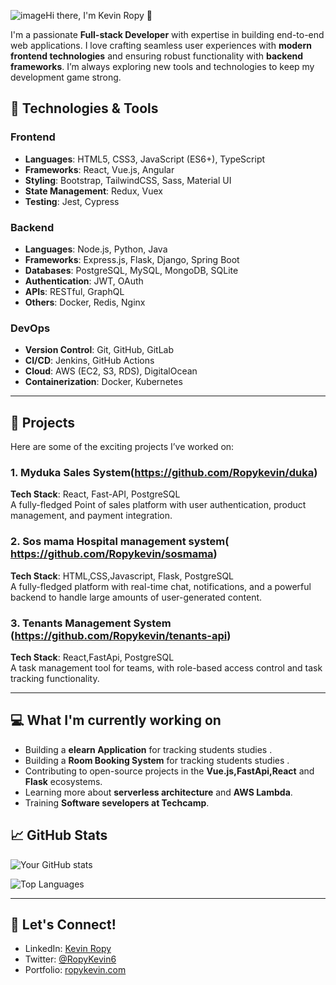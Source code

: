 ![image](https://scontent.fnbo9-1.fna.fbcdn.net/v/t39.30808-1/359429110_671419538214213_3638258839749588267_n.jpg?stp=dst-jpg_s200x200&_nc_cat=110&ccb=1-7&_nc_sid=50d2ac&_nc_eui2=AeGg5jGvbb3L6ZGNW3szG9FWGPBqOJqwQuQY8Go4mrBC5HlXbD7Yltocu19EejQtQQDEBQKgABEYD-ijlefKtWfi&_nc_ohc=PN1Xd1tK8UkQ7kNvgEh6Zn6&_nc_ht=scontent.fnbo9-1.fna&_nc_gid=Aj82TfEtESJDtMxk3iI9a4d&oh=00_AYBx_Q1sf-eziseXcj8lYinTVSOJ4BfH51hRvU8lhx4FEg&oe=6709A2DC)Hi there, I'm Kevin Ropy 👋

I'm a passionate **Full-stack Developer** with expertise in building end-to-end web applications. I love crafting seamless user experiences with **modern frontend technologies** and ensuring robust functionality with **backend frameworks**. I’m always exploring new tools and technologies to keep my development game strong.

## 🔧 Technologies & Tools

### Frontend
- **Languages**: HTML5, CSS3, JavaScript (ES6+), TypeScript
- **Frameworks**: React, Vue.js, Angular
- **Styling**: Bootstrap, TailwindCSS, Sass, Material UI
- **State Management**: Redux, Vuex
- **Testing**: Jest, Cypress

### Backend
- **Languages**: Node.js, Python, Java
- **Frameworks**: Express.js, Flask, Django, Spring Boot
- **Databases**: PostgreSQL, MySQL, MongoDB, SQLite
- **Authentication**: JWT, OAuth
- **APIs**: RESTful, GraphQL
- **Others**: Docker, Redis, Nginx

### DevOps
- **Version Control**: Git, GitHub, GitLab
- **CI/CD**: Jenkins, GitHub Actions
- **Cloud**: AWS (EC2, S3, RDS), DigitalOcean
- **Containerization**: Docker, Kubernetes

---

## 🚀 Projects

Here are some of the exciting projects I’ve worked on:

### 1. Myduka Sales System(https://github.com/Ropykevin/duka)
**Tech Stack**: React, Fast-API, PostgreSQL  
A fully-fledged Point of sales platform with user authentication, product management, and payment integration.

### 2. Sos mama Hospital management system( https://github.com/Ropykevin/sosmama)
**Tech Stack**: HTML,CSS,Javascript, Flask, PostgreSQL  
A fully-fledged platform with real-time chat, notifications, and a powerful backend to handle large amounts of user-generated content.

### 3. Tenants Management System (https://github.com/Ropykevin/tenants-api)
**Tech Stack**: React,FastApi, PostgreSQL  
A task management tool for teams, with role-based access control and task tracking functionality.

---

## 💻 What I'm currently working on
- Building a **elearn Application** for tracking students  studies .
- Building a **Room Booking System** for tracking students  studies .
- Contributing to open-source projects in the **Vue.js,FastApi,React** and **Flask** ecosystems.
- Learning more about **serverless architecture** and **AWS Lambda**.
- Training **Software sevelopers at Techcamp**.
## 📈 GitHub Stats

![Your GitHub stats](https://github-readme-stats.vercel.app/api?username=Ropykevin&show_icons=true&theme=radical)

![Top Languages](https://github-readme-stats.vercel.app/api/top-langs/?username=Ropykevin&layout=compact&theme=radical)

---

## 💬 Let's Connect!

- LinkedIn: [Kevin Ropy](https://linkedin.com/in/kevin-ropy)
- Twitter: [@RopyKevin6](https://twitter.com/RopyKevin6)
- Portfolio: [ropykevin.com](https://yourwebsite.com)
